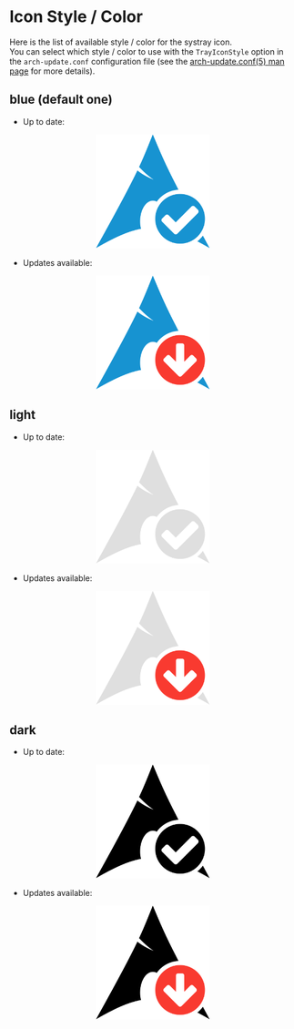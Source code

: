 # Icon Style / Color

Here is the list of available style / color for the systray icon.  
You can select which style / color to use with the `TrayIconStyle` option in the `arch-update.conf` configuration file (see the [arch-update.conf(5) man page](https://github.com/Antiz96/arch-update/blob/main/doc/man/arch-update.conf.5.scd) for more details).

## blue (default one)

- Up to date:

<p align="center">
  <img width="200" height="200" src="arch-update-blue.svg">
</p>

- Updates available:

<p align="center">
  <img width="200" height="200" src="arch-update_updates-available-blue.svg">
</p>

## light

- Up to date:

<p align="center">
  <img width="200" height="200" src="arch-update-light.svg">
</p>

- Updates available:

<p align="center">
  <img width="200" height="200" src="arch-update_updates-available-light.svg">
</p>

## dark

- Up to date:

<p align="center">
  <img width="200" height="200" src="arch-update-dark.svg">
</p>

- Updates available:

<p align="center">
  <img width="200" height="200" src="arch-update_updates-available-dark.svg">
</p>

